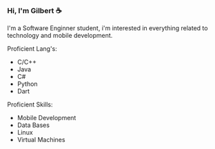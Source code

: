 ### Hi, I'm Gilbert ☕


I'm a Software Enginner student, i'm interested in everything related to technology and mobile development.

Proficient Lang's:
- C/C++
- Java
- C#
- Python
- Dart

Proficient Skills:

- Mobile Development
- Data Bases
- Linux
- Virtual Machines

<!--
**Gilberto-Guzman/Gilberto-Guzman** is a ✨ _special_ ✨ repository because its `README.md` (this file) appears on your GitHub profile.

Here are some ideas to get you started:

- 🔭 I’m currently working on ...
- 🌱 I’m currently learning ...
- 👯 I’m looking to collaborate on ...
- 🤔 I’m looking for help with ...
- 💬 Ask me about ...
- 📫 How to reach me: ...
- 😄 Pronouns: ...
- ⚡ Fun fact: ...
-->
